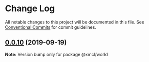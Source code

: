 # Change Log

All notable changes to this project will be documented in this file.
See [Conventional Commits](https://conventionalcommits.org) for commit guidelines.

## [0.0.10](https://github.com/ci010/ts-minecraft/compare/@xmcl/world@0.0.9...@xmcl/world@0.0.10) (2019-09-19)

**Note:** Version bump only for package @xmcl/world
